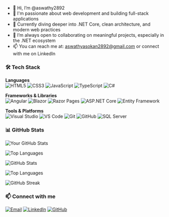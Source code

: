 - 👋 Hi, I’m @aswathy2892
- 👀 I'm passionate about web development and building full-stack applications
- 🌱 Currently diving deeper into .NET Core, clean architecture, and modern web practices
- 💬 I’m always open to collaborating on meaningful projects, especially in the .NET ecosystem
- 📫 You can reach me at: aswathyasokan2892@gmail.com or connect with me on LinkedIn




### 🛠️ Tech Stack

**Languages**  
![HTML5](https://img.shields.io/badge/HTML5-E34F26?style=flat&logo=html5&logoColor=white)
![CSS3](https://img.shields.io/badge/CSS3-1572B6?style=flat&logo=css3&logoColor=white)
![JavaScript](https://img.shields.io/badge/JavaScript-F7DF1E?style=flat&logo=javascript&logoColor=black)
![TypeScript](https://img.shields.io/badge/TypeScript-007ACC?style=flat&logo=typescript&logoColor=white)
![C#](https://img.shields.io/badge/C%23-239120?style=flat&logo=c-sharp&logoColor=white)

**Frameworks & Libraries**  
![Angular](https://img.shields.io/badge/Angular-DD0031?style=flat&logo=angular&logoColor=white)
![Blazor](https://img.shields.io/badge/Blazor-512BD4?style=flat&logo=blazor&logoColor=white)
![Razor Pages](https://img.shields.io/badge/Razor_Pages-68217A?style=flat&logo=dotnet&logoColor=white)
![ASP.NET Core](https://img.shields.io/badge/ASP.NET_Core-5C2D91?style=flat&logo=.net&logoColor=white)
![Entity Framework](https://img.shields.io/badge/Entity_Framework-68217A?style=flat&logo=.net&logoColor=white)

**Tools & Platforms**  
![Visual Studio](https://img.shields.io/badge/Visual_Studio-5C2D91?style=flat&logo=visual-studio&logoColor=white)
![VS Code](https://img.shields.io/badge/VS_Code-007ACC?style=flat&logo=visual-studio-code&logoColor=white)
![Git](https://img.shields.io/badge/Git-F05032?style=flat&logo=git&logoColor=white)
![GitHub](https://img.shields.io/badge/GitHub-181717?style=flat&logo=github&logoColor=white)
![SQL Server](https://img.shields.io/badge/SQL_Server-CC2927?style=flat&logo=microsoft-sql-server&logoColor=white)


### 📊 GitHub Stats

![Your GitHub Stats](https://github-readme-stats.vercel.app/api?username=aswathy2892&show_icons=true&theme=github_dark)

![Top Languages](https://github-readme-stats.vercel.app/api/top-langs/?username=aswathy2892&layout=compact&theme=github_dark)

<!-- Contributions & Stats -->
![GitHub Stats](https://github-readme-stats.vercel.app/api?username=aswathy2892&show_icons=true&theme=github_dark)

<!-- Top Languages -->
![Top Languages](https://github-readme-stats.vercel.app/api/top-langs/?username=aswathy2892&layout=compact&theme=github_dark)

<!-- Streak Stats -->
![GitHub Streak](https://streak-stats.demolab.com?user=aswathy2892&theme=github-dark&hide_border=true)


### 📫 Connect with me

[![Email](https://img.shields.io/badge/Email-D14836?style=flat&logo=gmail&logoColor=white)](mailto:aswathyasokan2892.com)
[![LinkedIn](https://img.shields.io/badge/LinkedIn-0A66C2?style=flat&logo=linkedin&logoColor=white)]([https://www.linkedin.com/in/yourusername](https://www.linkedin.com/in/aswathyasokan28/))
[![GitHub](https://img.shields.io/badge/GitHub-181717?style=flat&logo=github&logoColor=white)]([https://github.com/yourusername](https://github.com/aswathy2892))

<!---
aswathy2892/aswathy2892 is a ✨ special ✨ repository because its `README.md` (this file) appears on your GitHub profile.
You can click the Preview link to take a look at your changes.
--->

